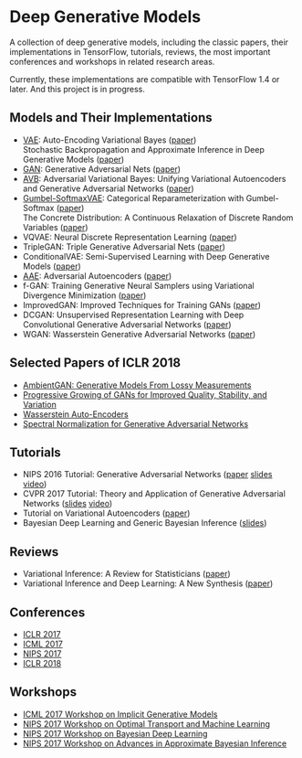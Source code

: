 # Deep Generative Models
A collection of deep generative models, including the classic papers, their implementations in TensorFlow, tutorials, reviews, the most important conferences and workshops in related research areas.

Currently, these implementations are compatible with TensorFlow 1.4 or later. And this project is in progress.

## Models and Their Implementations
* [VAE](VAE): Auto-Encoding Variational Bayes ([paper](https://arxiv.org/abs/1312.6114)) <br> 
Stochastic Backpropagation and Approximate Inference in Deep Generative Models ([paper](https://arxiv.org/abs/1401.4082))
* [GAN](GAN): Generative Adversarial Nets ([paper](https://arxiv.org/abs/1406.2661)) 
* [AVB](AVB): Adversarial Variational Bayes: Unifying Variational Autoencoders and Generative Adversarial Networks ([paper](https://arxiv.org/abs/1701.04722))
* [Gumbel-SoftmaxVAE](Gumbel-SoftmaxVAE): Categorical Reparameterization with Gumbel-Softmax ([paper](https://arxiv.org/abs/1611.01144)) <br> 
The Concrete Distribution: A Continuous Relaxation of Discrete Random Variables ([paper](https://arxiv.org/abs/1611.00712))
* VQVAE: Neural Discrete Representation Learning ([paper](https://arxiv.org/abs/1711.00937))
* TripleGAN: Triple Generative Adversarial Nets ([paper](https://arxiv.org/abs/1703.02291))
* ConditionalVAE: Semi-Supervised Learning with Deep Generative Models ([paper](https://arxiv.org/abs/1406.5298))
* [AAE](AAE): Adversarial Autoencoders ([paper](https://arxiv.org/abs/1511.05644))
* f-GAN: Training Generative Neural Samplers using Variational Divergence Minimization ([paper](https://arxiv.org/abs/1606.00709))
* ImprovedGAN: Improved Techniques for Training GANs ([paper](https://arxiv.org/abs/1606.03498))
* DCGAN: Unsupervised Representation Learning with Deep Convolutional Generative Adversarial Networks ([paper](https://arxiv.org/abs/1511.06434))
* WGAN: Wasserstein Generative Adversarial Networks ([paper](http://proceedings.mlr.press/v70/arjovsky17a.html))

## Selected Papers of ICLR 2018
* [AmbientGAN: Generative Models From Lossy Measurements](https://openreview.net/forum?id=Hy7fDog0b)
* [Progressive Growing of GANs for Improved Quality, Stability, and Variation](https://openreview.net/forum?id=Hk99zCeAb)
* [Wasserstein Auto-Encoders](https://openreview.net/forum?id=HkL7n1-0b)
* [Spectral Normalization for Generative Adversarial Networks](https://openreview.net/forum?id=B1QRgziT-)

## Tutorials
* NIPS 2016 Tutorial: Generative Adversarial Networks ([paper](https://arxiv.org/abs/1701.00160) [slides](https://media.nips.cc/Conferences/2016/Slides/6202-Slides.pdf) [video](https://channel9.msdn.com/Events/Neural-Information-Processing-Systems-Conference/Neural-Information-Processing-Systems-Conference-NIPS-2016/Generative-Adversarial-Networks))
* CVPR 2017 Tutorial: Theory and Application of Generative Adversarial Networks ([slides](https://raw.githubusercontent.com/mingyuliutw/cvpr2017_gan_tutorial/master/gan_tutorial.pdf) [video](https://www.youtube.com/watch?v=KudkR-fFu_8))
* Tutorial on Variational Autoencoders ([paper](https://arxiv.org/abs/1606.05908))
* Bayesian Deep Learning and Generic Bayesian Inference ([slides](https://www.dropbox.com/s/xcawad601yplnm5/blei.pdf?dl=0))

## Reviews
* Variational Inference: A Review for Statisticians ([paper](https://arxiv.org/abs/1601.00670))
* Variational Inference and Deep Learning: A New Synthesis ([paper](https://www.dropbox.com/s/v6ua3d9yt44vgb3/cover_and_thesis.pdf?dl=1))

## Conferences
* [ICLR 2017](https://openreview.net/group?id=ICLR.cc/2017/conference)
* [ICML 2017](https://icml.cc/Conferences/2017/Schedule?type=Poster)
* [NIPS 2017](https://nips.cc/Conferences/2017/Schedule?type=Poster)
* [ICLR 2018](https://openreview.net/group?id=ICLR.cc/2018/Conference)

## Workshops
* [ICML 2017 Workshop on Implicit Generative Models](https://sites.google.com/view/implicitmodels/)
* [NIPS 2017 Workshop on Optimal Transport and Machine Learning](http://otml17.marcocuturi.net/)
* [NIPS 2017 Workshop on Bayesian Deep Learning](http://bayesiandeeplearning.org/)
* [NIPS 2017 Workshop on Advances in Approximate Bayesian Inference](http://approximateinference.org/)








